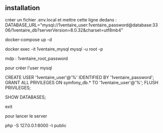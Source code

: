 ## installation


créer un fichier .env.local et mettre cette ligne dedans :
DATABASE_URL="mysql://1ventaire_user:1ventaire_password@database:3306/1ventaire_db?serverVersion=8.0.32&charset=utf8mb4"


docker-compose up -d

docker exec -it 1ventaire_mysql mysql -u root -p

mdp : 1ventaire_root_password

pour créer l'user mysql

CREATE USER '1ventaire_user'@'%' IDENTIFIED BY '1ventaire_password';
GRANT ALL PRIVILEGES ON symfony_db.* TO '1ventaire_user'@'%';
FLUSH PRIVILEGES;

SHOW DATABASES;

exit


pour lancer le server

php -S 127.0.0.1:8000 -t public
